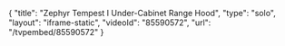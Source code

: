 {
    "title": "Zephyr Tempest I Under-Cabinet Range Hood",
    "type": "solo",
    "layout": "iframe-static",
    "videoId": "85590572",
    "url": "\/tvpembed\/85590572"
}